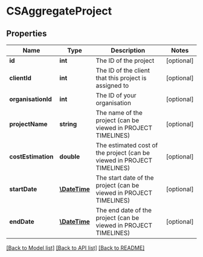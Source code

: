 # CSAggregateProject

## Properties
Name | Type | Description | Notes
------------ | ------------- | ------------- | -------------
**id** | **int** | The ID of the project | [optional] 
**clientId** | **int** | The ID of the client that this project is assigned to | [optional] 
**organisationId** | **int** | The ID of your organisation | [optional] 
**projectName** | **string** | The name of the project (can be viewed in PROJECT TIMELINES) | [optional] 
**costEstimation** | **double** | The estimated cost of the project (can be viewed in PROJECT TIMELINES) | [optional] 
**startDate** | [**\DateTime**](\DateTime.md) | The start date of the project (can be viewed in PROJECT TIMELINES) | [optional] 
**endDate** | [**\DateTime**](\DateTime.md) | The end date of the project (can be viewed in PROJECT TIMELINES) | [optional] 

[[Back to Model list]](../README.md#documentation-for-models) [[Back to API list]](../README.md#documentation-for-api-endpoints) [[Back to README]](../README.md)



